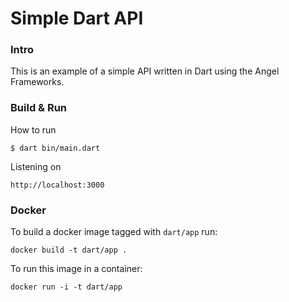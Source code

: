 # Simple Dart API

### Intro

This is an example of a simple API written in Dart using the Angel Frameworks.

### Build & Run

How to run
```
$ dart bin/main.dart
```

Listening on
```
http://localhost:3000
```

### Docker

To build a docker image tagged with `dart/app` run:
```
docker build -t dart/app .
```

To run this image in a container:
```
docker run -i -t dart/app
```